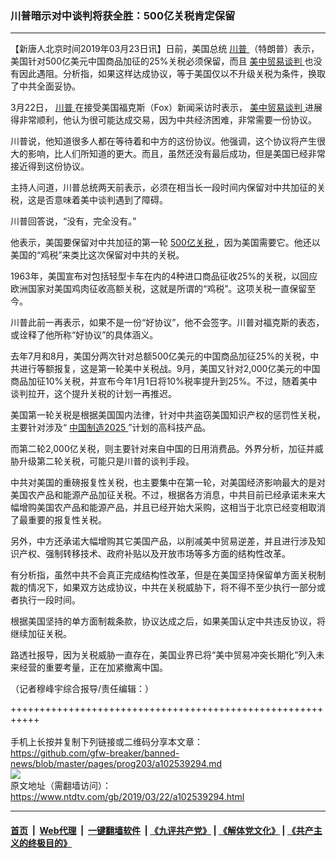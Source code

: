 ### 川普暗示对中谈判将获全胜：500亿关税肯定保留
------------------------

<div class="post_content" itemprop="articleBody">
 <p>
  【新唐人北京时间2019年03月23日讯】日前，美国总统
  <a href="https://www.ntdtv.com/gb/川普.htm">
   川普
  </a>
  （特朗普）表示，美国针对500亿美元中国商品加征的25%关税必须保留，而且
  <a href="https://www.ntdtv.com/gb/34765.htm">
   美中贸易谈判
  </a>
  也没有因此遇阻。分析指，如果这样达成协议，等于美国仅以不升级关税为条件，换取了中共全面妥协。
 </p>
 <p>
  3月22日，
  <a href="https://www.ntdtv.com/gb/川普.htm">
   川普
  </a>
  在接受美国福克斯（Fox）新闻采访时表示，
  <a href="https://www.ntdtv.com/gb/34765.htm">
   美中贸易谈判
  </a>
  进展得非常顺利，他认为很可能达成交易，因为中共经济困难，非常需要一份协议。
 </p>
 <p>
  川普说，他知道很多人都在等待着和中方的这份协议。他强调，这个协议将产生很大的影响，比人们所知道的更大。而且，虽然还没有最后成功，但是美国已经非常接近得到这份协议。
 </p>
 <p>
  主持人问道，川普总统两天前表示，必须在相当长一段时间内保留对中共加征的关税，这是否意味着美中谈判遇到了障碍。
 </p>
 <p>
  川普回答说，“没有，完全没有。”
 </p>
 <p>
  他表示，美国要保留对中共加征的第一轮
  <a href="https://www.ntdtv.com/gb/500亿关税.htm">
   500亿关税
  </a>
  ，因为美国需要它。他还以美国的“鸡税”来类比这次保留对中共的关税。
 </p>
 <p>
  1963年，美国宣布对包括轻型卡车在内的4种进口商品征收25%的关税，以回应欧洲国家对美国鸡肉征收高额关税，这就是所谓的“鸡税”。这项关税一直保留至今。
 </p>
 <p>
  川普此前一再表示，如果不是一份“好协议”，他不会签字。川普对福克斯的表态，或诠释了他所称“好协议”的具体涵义。
 </p>
 <p>
  去年7月和8月，美国分两次针对总额500亿美元的中国商品加征25%的关税，中共进行等额报复，这是第一轮美中关税战。9月，美国又针对2,000亿美元的中国商品加征10%关税，并宣布今年1月1日将10%税率提升到25%。不过，随着美中谈判拉开，这个提升关税的计划一再推迟。
 </p>
 <p>
  美国第一轮关税是根据美国国内法律，针对中共盗窃美国知识产权的惩罚性关税，主要针对涉及“
  <a href="https://www.ntdtv.com/gb/中国制造2025.htm">
   中国制造2025
  </a>
  ”计划的高科技产品。
 </p>
 <p>
  而第二轮2,000亿关税，则主要针对来自中国的日用消费品。外界分析，加征并威胁升级第二轮关税，可能只是川普的谈判手段。
 </p>
 <p>
  中共对美国的重磅报复性关税，也主要集中在第一轮，对美国经济影响最大的是对美国农产品和能源产品加征关税。不过，根据各方消息，中共目前已经承诺未来大幅增购美国农产品和能源产品，并且已经开始大采购，这相当于北京已经变相取消了最重要的报复性关税。
 </p>
 <p>
  另外，中方还承诺大幅增购其它美国产品，以削减美中贸易逆差，并且进行涉及知识产权、强制转移技术、政府补贴以及开放市场等多方面的结构性改革。
 </p>
 <p>
  有分析指，虽然中共不会真正完成结构性改革，但是在美国坚持保留单方面关税制裁的情况下，如果双方达成协议，中共在关税威胁下，将不得不至少执行一部分或者执行一段时间。
 </p>
 <p>
  根据美国坚持的单方面制裁条款，协议达成之后，如果美国认定中共违反协议，将继续加征关税。
 </p>
 <p>
  路透社报导，因为关税威胁一直存在，美国业界已将“美中贸易冲突长期化”列入未来经营的重要考量，正在加紧撤离中国。
 </p>
 <p>
  （记者穆峰宇综合报导/责任编辑：）
 </p>
 <div class="single_ad">
 </div>
</div>

+++++++++++++++++++++++++++++++++++++++++++++++++++++++++++<br/><br/>
手机上长按并复制下列链接或二维码分享本文章：<br/>
https://github.com/gfw-breaker/banned-news/blob/master/pages/prog203/a102539294.md <br/>
<a href='https://github.com/gfw-breaker/banned-news/blob/master/pages/prog203/a102539294.md'><img src='https://github.com/gfw-breaker/banned-news/blob/master/pages/prog203/a102539294.md.png'/></a> <br/>
原文地址（需翻墙访问）：https://www.ntdtv.com/gb/2019/03/22/a102539294.html


------------------------
#### [首页](https://github.com/gfw-breaker/banned-news/blob/master/README.md) &nbsp;|&nbsp; [Web代理](https://github.com/labour-camp/helloworld) &nbsp;|&nbsp; [一键翻墙软件](https://github.com/gfw-breaker/nogfw/blob/master/README.md) &nbsp;| [《九评共产党》](https://github.com/gfw-breaker/9ping.md/blob/master/README.md#九评之一评共产党是什么) | [《解体党文化》](https://github.com/gfw-breaker/jtdwh.md/blob/master/README.md) | [《共产主义的终极目的》](https://github.com/gfw-breaker/gczydzjmd.md/blob/master/README.md)

